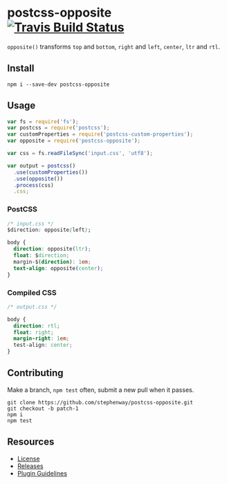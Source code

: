 # postcss-opposite [![Travis Build Status][travis-img]][travis]

`opposite()` transforms `top` and `bottom`, `right` and `left`, `center`, `ltr` and `rtl`.

## Install

``` shell
npm i --save-dev postcss-opposite
```

## Usage

```js
var fs = require('fs');
var postcss = require('postcss');
var customProperties = require('postcss-custom-properties');
var opposite = require('postcss-opposite');

var css = fs.readFileSync('input.css', 'utf8');

var output = postcss()
  .use(customProperties())
  .use(opposite())
  .process(css)
  .css;

```

### PostCSS
```css
/* input.css */
$direction: opposite(left);

body {
  direction: opposite(ltr);
  float: $direction;
  margin-$(direction): 1em;
  text-align: opposite(center);
}
```

### Compiled CSS
```css
/* output.css */

body {
  direction: rtl;
  float: right;
  margin-right: 1em;
  test-align: center;
}
```

## Contributing

Make a branch, `npm test` often, submit a new pull when it passes.

``` shell
git clone https://github.com/stephenway/postcss-opposite.git
git checkout -b patch-1
npm i
npm test
```

## Resources

* [License](LICENSE)
* [Releases](https://github.com/stephenway/postcss-opposite/releases)
* [Plugin Guidelines](https://github.com/postcss/postcss/blob/master/docs/guidelines/plugin.md)

[travis-img]: https://img.shields.io/travis/stephenway/postcss-opposite.svg?label=unix
[travis]: https://travis-ci.org/stephenway/postcss-opposite
